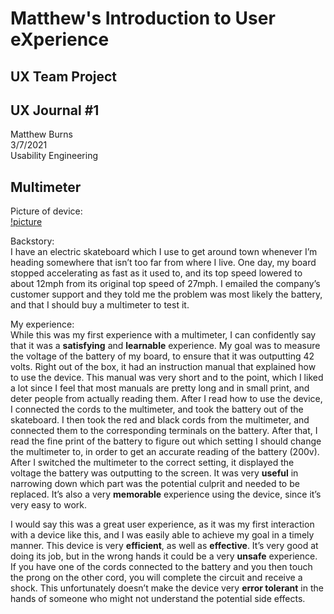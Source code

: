 # Matthew's Introduction to User eXperience


## UX Team Project


## UX Journal #1

Matthew Burns <br>
3/7/2021 <br>
Usability Engineering

## Multimeter

Picture of device: <br>
[!picture](multimeter)

Backstory: <br>
	I have an electric skateboard which I use to get around town whenever I’m heading somewhere that isn’t too far from where I live.  One day, my board stopped accelerating as fast as it used to, and its top speed lowered to about 12mph from its original top speed of 27mph.  I emailed the company’s customer support and they told me the problem was most likely the battery, and that I should buy a multimeter to test it.

My experience:<br>
	While this was my first experience with a multimeter, I can confidently say that it was a **satisfying** and **learnable** experience.  My goal was to measure the voltage of the battery of my board, to ensure that it was outputting 42 volts.  Right out of the box, it had an instruction manual that explained how to use the device.  This manual was very short and to the point, which I liked a lot since I feel that most manuals are pretty long and in small print, and deter people from actually reading them.  After I read how to use the device, I connected the cords to the multimeter, and took the battery out of the skateboard.  I then took the red and black cords from the multimeter, and connected them to the corresponding terminals on the battery.  After that, I read the fine print of the battery to figure out which setting I should change the multimeter to, in order to get an accurate reading of the battery (200v).  After I switched the multimeter to the correct setting, it displayed the voltage the battery was outputting to the screen.  It was very **useful** in narrowing down which part was the potential culprit and needed to be replaced.  It’s also a very **memorable** experience using the device, since it’s very easy to work.
  
  I would say this was a great user experience, as it was my first interaction with a device like this, and I was easily able to achieve my goal in a timely manner.  This device is very **efficient**, as well as **effective**.  It’s very good at doing its job, but in the wrong hands it could be a very **unsafe** experience.  If you have one of the cords connected to the battery and you then touch the prong on the other cord, you will complete the circuit and receive a shock.  This unfortunately doesn’t make the device very **error tolerant** in the hands of someone who might not understand the potential side effects.
